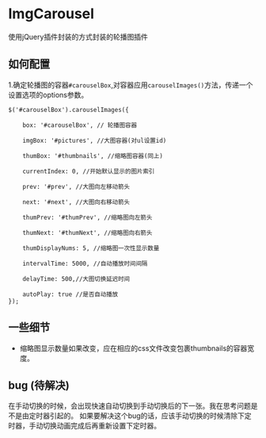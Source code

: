﻿# ImgCarousel
 
 使用jQuery插件封装的方式封装的轮播图插件

## 如何配置

1.确定轮播图的容器`#carouselBox`,对容器应用`carouselImages()`方法，传递一个设置选项的options参数。


    $('#carouselBox').carouselImages({
    
		box: '#carouselBox', // 轮播图容器
		
		imgBox: '#pictures', //大图容器(对ul设置id)
		
		thumBox: '#thumbnails', //缩略图容器(同上)
		
		currentIndex: 0, //开始默认显示的图片索引
		
		prev: '#prev', //大图向左移动箭头
		
		next: '#next', //大图向右移动箭头
		
		thumPrev: '#thumPrev', //缩略图向左箭头
		
		thumNext: '#thumNext', //缩略图向右箭头
		
		thumDisplayNums: 5, //缩略图一次性显示数量
		
		intervalTime: 5000, //自动播放时间间隔
		
		delayTime: 500,//大图切换延迟时间
		
		autoPlay: true //是否自动播放
	});
	
## 一些细节

 - 缩略图显示数量如果改变，应在相应的css文件改变包裹thumbnails的容器宽度。

## bug (**待解决**)

在手动切换的时候，会出现快速自动切换到手动切换后的下一张。我在思考问题是不是由定时器引起的。
如果要解决这个bug的话，应该手动切换的时候清除下定时器，手动切换动画完成后再重新设置下定时器。


 
